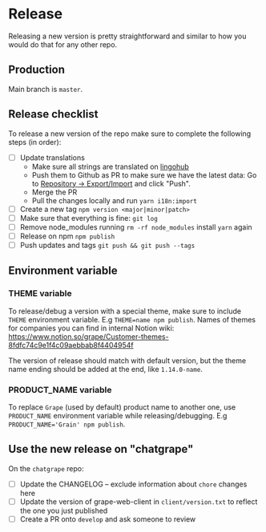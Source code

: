 # Release

Releasing a new version is pretty straightforward and similar to how you would do that for any other repo.

## Production

Main branch is `master`.

## Release checklist

To release a new version of the repo make sure to complete the following steps (in order):

- [ ] Update translations
  - Make sure all strings are translated on [lingohub](https://translate.lingohub.com/ubergrape-gmbh/dashboard/web-client)
  - Push them to Github as PR to make sure we have the latest data: Go to [Repository -> Export/Import](https://translate.lingohub.com/ubergrape-gmbh/dashboard/web-client/repository/export-import) and click "Push".
  - Merge the PR
  - Pull the changes locally and run `yarn i18n:import`
- [ ] Create a new tag `npm version <major|minor|patch>`
- [ ] Make sure that everything is fine: `git log`
- [ ] Remove node_modules running `rm -rf node_modules` install `yarn` again
- [ ] Release on npm `npm publish`
- [ ] Push updates and tags `git push && git push --tags`

## Environment variable

### THEME variable

To release/debug a version with a special theme, make sure to include `THEME` environment variable.
E.g `THEME=name npm publish`. Names of themes for companies you can find in internal Notion wiki:
https://www.notion.so/grape/Customer-themes-8fdfc74c9e1f4c09aebbab8f4404954f

The version of release should match with default version, but the theme name ending should be added at the end, like `1.14.0-name`.

### PRODUCT_NAME variable

To replace `Grape` (used by default) product name to another one, use `PRODUCT_NAME` environment variable while releasing/debugging.
E.g `PRODUCT_NAME='Grain' npm publish`.

## Use the new release on "chatgrape"

On the `chatgrape` repo:

- [ ] Update the CHANGELOG – exclude information about `chore` changes here
- [ ] Update the version of grape-web-client in `client/version.txt` to reflect the one you just published
- [ ] Create a PR onto `develop` and ask someone to review
